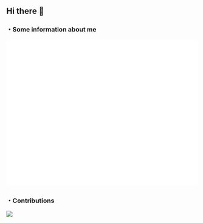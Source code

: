 ## Hi there 👋

### ・Some information about me
![Metrics](/github-metrics.svg)

### ・Contributions
![](http://github-profile-summary-cards.vercel.app/api/cards/profile-details?username=SergioAlvarezMed&theme=vue)
